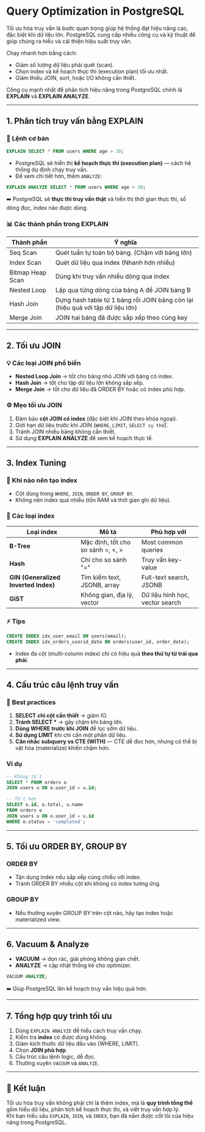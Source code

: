 # Query Optimization in PostgreSQL

Tối ưu hóa truy vấn là bước quan trọng giúp hệ thống đạt hiệu năng cao, đặc biệt khi dữ liệu lớn. PostgreSQL cung cấp nhiều công cụ và kỹ thuật để giúp chúng ra hiểu và cải thiện hiệu suất truy vấn.

Chạy nhanh hơn bằng cách:

- Giảm số lượng dữ liệu phải quét (scan).
- Chọn index và kế hoạch thực thi (execution plan) tối ưu nhất.
- Giảm thiểu JOIN, sort, hoặc I/O không cần thiết.

Công cụ mạnh nhất để phân tích hiệu năng trong PostgreSQL chính là **EXPLAIN** và **EXPLAIN ANALYZE**.

---

## 1. Phân tích truy vấn bằng EXPLAIN

### 🧩 Lệnh cơ bản

```sql
EXPLAIN SELECT * FROM users WHERE age > 30;
```

- PostgreSQL sẽ hiển thị **kế hoạch thực thi (execution plan)** — cách hệ thống dự định chạy truy vấn.
- Để xem chi tiết hơn, thêm `ANALYZE`:

```sql
EXPLAIN ANALYZE SELECT * FROM users WHERE age > 30;
```

➡️ PostgreSQL sẽ **thực thi truy vấn thật** và hiển thị thời gian thực thi, số dòng đọc, index nào được dùng.

### 📊 Các thành phần trong EXPLAIN

| Thành phần       | Ý nghĩa                                                                        |
| ---------------- | ------------------------------------------------------------------------------ |
| Seq Scan         | Quét tuần tự toàn bộ bảng. (Chậm với bảng lớn)                                 |
| Index Scan       | Quét dữ liệu qua index (Nhanh hơn nhiều)                                       |
| Bitmap Heap Scan | Dùng khi truy vấn nhiều dòng qua index                                         |
| Nested Loop      | Lặp qua từng dòng của bảng A để JOIN bảng B                                    |
| Hash Join        | Dựng hash table từ 1 bảng rồi JOIN bảng còn lại (hiệu quả với tập dữ liệu lớn) |
| Merge Join       | JOIN hai bảng đã được sắp xếp theo cùng key                                    |

---

## 2. Tối ưu JOIN

### 💡 Các loại JOIN phổ biến

- **Nested Loop Join** → tốt cho bảng nhỏ JOIN với bảng có index.
- **Hash Join** → tốt cho tập dữ liệu lớn không sắp xếp.
- **Merge Join** → tốt cho dữ liệu đã ORDER BY hoặc có index phù hợp.

### ⚙️ Mẹo tối ưu JOIN

1. Đảm bảo **cột JOIN có index** (đặc biệt khi JOIN theo khóa ngoại).
2. Giới hạn dữ liệu trước khi JOIN (`WHERE`, `LIMIT`, `SELECT cụ thể`).
3. Tránh JOIN nhiều bảng không cần thiết.
4. Sử dụng **EXPLAIN ANALYZE** để xem kế hoạch thực tế.

---

## 3. Index Tuning

### 🎯 Khi nào nên tạo index

- Cột dùng trong `WHERE`, `JOIN`, `ORDER BY`, `GROUP BY`.
- Không nên index quá nhiều (tốn RAM và thời gian ghi dữ liệu).

### 🧱 Các loại index

| Loại index                           | Mô tả                             | Phù hợp với                     |
| ------------------------------------ | --------------------------------- | ------------------------------- |
| **B-Tree**                           | Mặc định, tốt cho so sánh =, <, > | Most common queries             |
| **Hash**                             | Chỉ cho so sánh "="               | Truy vấn key-value              |
| **GIN (Generalized Inverted Index)** | Tìm kiếm text, JSONB, array       | Full-text search, JSONB         |
| **GiST**                             | Không gian, địa lý, vector        | Dữ liệu hình học, vector search |

### ⚡ Tips

```sql
CREATE INDEX idx_user_email ON users(email);
CREATE INDEX idx_orders_userid_date ON orders(user_id, order_date);
```

- Index đa cột (multi-column index) chỉ có hiệu quả **theo thứ tự từ trái qua phải**.

---

## 4. Cấu trúc câu lệnh truy vấn

### 🚀 Best practices

1. **SELECT chỉ cột cần thiết** → giảm IO.
2. **Tránh SELECT \*** → gây chậm khi bảng lớn.
3. **Dùng WHERE trước khi JOIN** để lọc sớm dữ liệu.
4. **Sử dụng LIMIT** khi chỉ cần một phần dữ liệu.
5. **Cân nhắc subquery vs CTE (WITH)** — CTE dễ đọc hơn, nhưng có thể bị vật hóa (materialize) khiến chậm hơn.

### Ví dụ

```sql
-- Không tốt
SELECT * FROM orders o
JOIN users u ON o.user_id = u.id;

-- Tốt hơn
SELECT o.id, o.total, u.name
FROM orders o
JOIN users u ON o.user_id = u.id
WHERE o.status = 'completed';
```

---

## 5. Tối ưu ORDER BY, GROUP BY

### ORDER BY

- Tận dụng index nếu sắp xếp cùng chiều với index.
- Tránh ORDER BY nhiều cột khi không có index tương ứng.

### GROUP BY

- Nếu thường xuyên GROUP BY trên cột nào, hãy tạo index hoặc materialized view.

---

## 6. Vacuum & Analyze

- **VACUUM** → dọn rác, giải phóng không gian chết.
- **ANALYZE** → cập nhật thống kê cho optimizer.

```sql
VACUUM ANALYZE;
```

➡️ Giúp PostgreSQL lên kế hoạch truy vấn hiệu quả hơn.

---

## 7. Tổng hợp quy trình tối ưu

1. Dùng `EXPLAIN ANALYZE` để hiểu cách truy vấn chạy.
2. Kiểm tra **index** có được dùng không.
3. Giảm kích thước dữ liệu đầu vào (WHERE, LIMIT).
4. Chọn **JOIN phù hợp**.
5. Cấu trúc câu lệnh logic, dễ đọc.
6. Thường xuyên `VACUUM` và `ANALYZE`.

---

## 📘 Kết luận

Tối ưu hóa truy vấn không phải chỉ là thêm index, mà là **quy trình tổng thể** gồm hiểu dữ liệu, phân tích kế hoạch thực thi, và viết truy vấn hợp lý.  
Khi bạn hiểu sâu `EXPLAIN`, `JOIN`, và `INDEX`, bạn đã nắm được cốt lõi của hiệu năng trong PostgreSQL.
